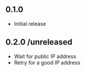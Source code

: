 ## 0.1.0

* Initial release

## 0.2.0 /unreleased

* Wait for public IP address
* Retry for a good IP address
